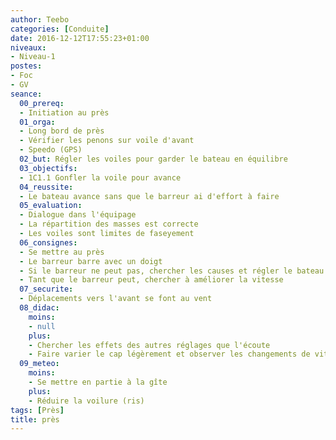 ```yaml
---
author: Teebo
categories: [Conduite]
date: 2016-12-12T17:55:23+01:00
niveaux:
- Niveau-1
postes:
- Foc
- GV
seance:
  00_prereq:
  - Initiation au près
  01_orga:
  - Long bord de près
  - Vérifier les penons sur voile d'avant
  - Speedo (GPS)
  02_but: Régler les voiles pour garder le bateau en équilibre
  03_objectifs:
  - 1C1.1 Gonfler la voile pour avance
  04_reussite:
  - Le bateau avance sans que le barreur ai d'effort à faire
  05_evaluation:
  - Dialogue dans l'équipage
  - La répartition des masses est correcte
  - Les voiles sont limites de faseyement
  06_consignes:
  - Se mettre au près
  - Le barreur barre avec un doigt
  - Si le barreur ne peut pas, chercher les causes et régler le bateau
  - Tant que le barreur peut, chercher à améliorer la vitesse
  07_securite:
  - Déplacements vers l'avant se font au vent
  08_didac:
    moins:
    - null
    plus:
    - Chercher les effets des autres réglages que l'écoute
    - Faire varier le cap légèrement et observer les changements de vitesse
  09_meteo:
    moins:
    - Se mettre en partie à la gîte
    plus:
    - Réduire la voilure (ris)
tags: [Près]
title: près
---
```

